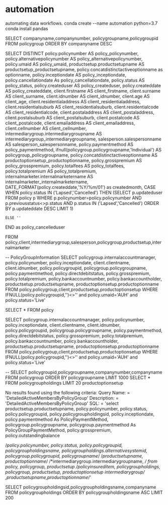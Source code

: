 # automation
automating data workflows.
conda create --name automation python=3.7
conda install pandas

SELECT companyname,companynumber, policygroupname,policygroupid FROM policygroup
ORDER BY companyname DESC

SELECT DISTINCT 
policy.policynumber AS policy_policynumber,
policy.alternativepolicynumber AS policy_alternativepolicynumber,
policy.umaid AS policy_umaid,
productsetup.productsetupname AS productsetup_productsetupname,
policy.concatdistinctactiveoptionname as optionname,
policy.inceptiondate AS policy_inceptiondate,
policy.cancellationdate As policy_cancellationdate,
policy.status AS policy_status,
policy.createduser AS policy_createduser,
policy.createddate AS policy_createddate,
client.firstname AS client_firstname,
client.surname AS client_surname,
client.idnumber AS client_idnumber,
client.age AS client_age,
client.residentialaddress AS client_residentialaddress,
client.residentialsuburb AS client_residentialsuburb,
client.residentialcode AS client_residentialcode,
client.postaladdress AS client_postaladdress,
client.postalsuburb AS client_postalsuburb,
client.postalcode AS client_postalcode,
client.emailaddress AS client_emailaddress,
client.cellnumber AS client_cellnumber,
intermediarygroup.intermediarygroupname AS intermediarygroup_intermediarygroupname,
salesperson.salespersonname AS salesperson_salespersonname,
policy.paymentmethod AS policy_paymentmethod,
ifnull(policygroup.policygroupname,'Individual') AS policygroup_policygroupname,
policy.concatdistinctactiveoptionname AS productoptionsetup_productoptionname,
policy.grosspremium AS policy_grosspremium,
policy.totalfees AS policy_totalfees,
policy.totalpremium AS policy_totalpremium,
internalmarketer.internalmarketername AS internalmarketer_internalmarketername,
DATE_FORMAT(policy.createddate,'%Y/%m/01') as createdmonth,
CASE
	WHEN policy.status IN ('Lapsed','Cancelled')
	THEN (SELECT p.updateduser
		  FROM policy p
		  WHERE p.policynumber=policy.policynumber
		  AND p.previousstatus<>p.status
		  AND p.status IN ('Lapsed','Cancelled')
		  ORDER BY p.updateddate DESC
		  LIMIT 1)
		  
	ELSE ''
END as policy_cancelleduser

 
FROM policy,client,intermediarygroup,salesperson,policygroup,productsetup,internalmarketer


-- PolicyGroupInformation
SELECT
	policygroup.internalaccountmanager,
	policy.policynumber,
	policy.inceptiondate,
	client.clientname,
	client.idnumber,
	policy.policygroupid,
	policygroup.policygroupname,
	policy.paymentmethod,
	policy.directdebitstatus,
	policy.grosspremium,
	policy.totalpremium,
	policy.bankaccountnumber,
	policy.bankaccountholder,
	productsetup.productsetupname,
	productoptionsetup.productoptionname
FROM policy,policygroup,client,productsetup,productoptionsetup
WHERE IFNULL(policy.policygroupid,'')<>''
and policy.umaid='AUH'
and policy.status='Live'

SELECT * FROM policy

SELECT
	policygroup.internalaccountmanager,
	policy.policynumber,
	policy.inceptiondate,
	client.clientname,
	client.idnumber,
	policy.policygroupid,
	policygroup.policygroupname,
	policy.paymentmethod,
	policy.directdebitstatus,
	policy.grosspremium,
	policy.totalpremium,
	policy.bankaccountnumber,
	policy.bankaccountholder,
	productsetup.productsetupname,
	productoptionsetup.productoptionname
FROM policy,policygroup,client,productsetup,productoptionsetup
WHERE IFNULL(policy.policygroupid,'')<>''
and policy.umaid='AUH'
and policy.status='Live'

-- 
SELECT policygroupid,policygroupname,companynumber,companyname FROM policygroup ORDER BY policygroupname LIMIT 1000 
SELECT * FROM policygroupholdings LIMIT 20
productoptionsetup

No results found using the following criteria:
Query Name: = 'DetailedActiveMembersByPolicyGroup'
Description: = 'DetailedActiveMembersByPolicyGroup'
SQL: = 'select
productsetup.productsetupname,
policy.policynumber,
policy.status,
policy.policygroupid,
policy.policygroupholdingsid,
policy.inceptiondate,
policy.paymentmethod As PolicyPaymentMethod,
policygroup.policygroupname,
policygroup.paymentmethod As PolicyGroupPaymentMethod,
policy.grosspremium,
policy.outstandingbalance

/*policy.policynumber,
policy.status,
policy.policygroupid,
policygroupholdingsname,
policygroupholdings.alternativesystemid,
policygroup.policygroupid,
policygroupname*/
/*productsetupname,
productoptionname*/
/*intermediarygroup.intermediarygroupname, */
from
policy,
policygroup, productsetup
/*policyinsureditem,
policygroupholdings,
policygroup,
productsetup,
productoptionsetup
intermediarygroup*/
,productsetupname,productoptionname*/'



SELECT policygroupholdingsid,policygroupholdingsname,companyname FROM policygroupholdings ORDER BY policygroupholdingsname ASC LIMIT 200
